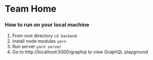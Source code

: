 # Team Home

### How to run on your local machine

1. From root directory `cd backend`
2. Install node modules `yarn`
3. Run server `yarn server`
4. Go to http://localhost:5000/graphql to view GraphQL playground
